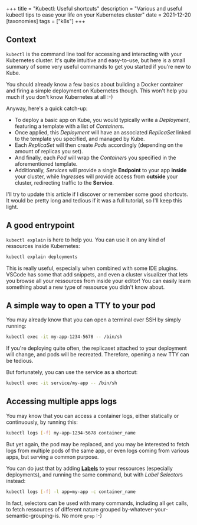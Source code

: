 +++
title = "Kubectl: Useful shortcuts"
description = "Various and useful kubectl tips to ease your life on your Kubernetes cluster"
date = 2021-12-20
[taxonomies]
tags = ["k8s"]
+++

## Context
`kubectl` is the command line tool for accessing and interacting with your Kubernetes cluster. It's quite intuitive and easy-to-use, but here is a small summary of some very useful commands to get you started if you're new to Kube.

You should already know a few basics about building a Docker container and firing a simple deployment on Kubernetes though. This won't help you much if you don't know Kubernetes at all :-)

Anyway, here's a quick catch-up:
* To deploy a basic app on Kube, you would typically write a *Deployment*, featuring a template with a list of *Container*s.
* Once applied, this *Deployment* will have an associated *ReplicaSet* linked to the template you specified, and managed by Kube.
* Each *ReplicaSet* will then create *Pod*s accordingly (depending on the amount of replicas you set).
* And finally, each *Pod* will wrap the *Container*s you specified in the aforementioned template.
* Additionally, *Service*s will provide a single **Endpoint** to your app **inside** your cluster, while *Ingress*es will provide access from **outside** your cluster, redirecting traffic to the **Service**.

I'll try to update this article if I discover or remember some good shortcuts. It would be pretty long and tedious if it was a full tutorial, so I'll keep this light.

## A good entrypoint
`kubectl explain` is here to help you. You can use it on any kind of ressources inside Kubernetes:
```sh
kubectl explain deployments
```

This is really useful, especially when combined with some IDE plugins. VSCode has some that add snippets, and even a cluster visualizer that lets you browse all your ressources from inside your editor! You can easily learn something about a new type of ressource you didn't know about.

## A simple way to open a TTY to your pod
You may already know that you can open a terminal over SSH by simply running:
```sh
kubectl exec -it my-app-1234-5678 -- /bin/sh
```

If you're deploying quite often, the replicaset attached to your deployment will change, and pods will be recreated. Therefore, opening a new TTY can be tedious.

But fortunately, you can use the service as a shortcut:
```sh
kubectl exec -it service/my-app -- /bin/sh
```

## Accessing multiple apps logs
You may know that you can access a container logs, either statically or continuously, by running this:
```sh
kubectl logs [-f] my-app-1234-5678 container_name
```

But yet again, the pod may be replaced, and you may be interested to fetch logs from multiple pods of the same app, or even logs coming from various apps, but serving a common purpose.

You can do just that by adding **[Labels][0]** to your ressources (especially deployments), and running the same command, but with *Label Selector*s instead:
```sh
kubectl logs [-f] -l app=my-app -c container_name
```

In fact, selectors can be used with many commands, including all `get` calls, to fetch ressources of different nature grouped by-whatever-your-semantic-grouping-is. No more `grep` :-)

[0]: https://kubernetes.io/docs/concepts/overview/working-with-objects/labels/
